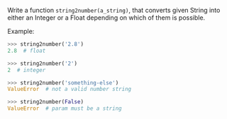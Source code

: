 Write a function `string2number(a_string)`, that converts given String into either an Integer or a Float depending on which of them is possible.

Example:

```python
>>> string2number('2.8')
2.8  # float

>>> string2number('2')
2  # integer

>>> string2number('something-else')
ValueError  # not a valid number string

>>> string2number(False)
ValueError  # param must be a string
```

